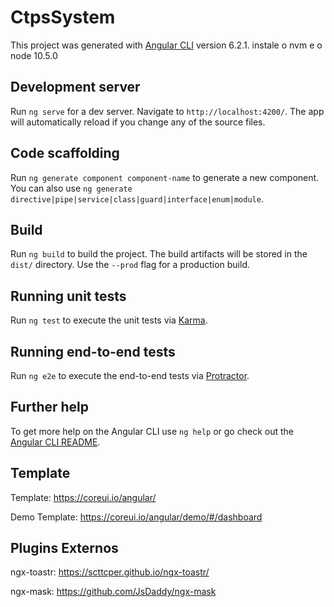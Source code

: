 # CtpsSystem

This project was generated with [Angular CLI](https://github.com/angular/angular-cli) version 6.2.1.
 instale o nvm e o node 10.5.0

## Development server

Run `ng serve` for a dev server. Navigate to `http://localhost:4200/`. The app will automatically reload if you change any of the source files.

## Code scaffolding

Run `ng generate component component-name` to generate a new component. You can also use `ng generate directive|pipe|service|class|guard|interface|enum|module`.

## Build

Run `ng build` to build the project. The build artifacts will be stored in the `dist/` directory. Use the `--prod` flag for a production build.

## Running unit tests

Run `ng test` to execute the unit tests via [Karma](https://karma-runner.github.io).

## Running end-to-end tests

Run `ng e2e` to execute the end-to-end tests via [Protractor](http://www.protractortest.org/).

## Further help

To get more help on the Angular CLI use `ng help` or go check out the [Angular CLI README](https://github.com/angular/angular-cli/blob/master/README.md).

## Template

Template: https://coreui.io/angular/

Demo Template: https://coreui.io/angular/demo/#/dashboard

## Plugins Externos

ngx-toastr: https://scttcper.github.io/ngx-toastr/

ngx-mask: https://github.com/JsDaddy/ngx-mask
